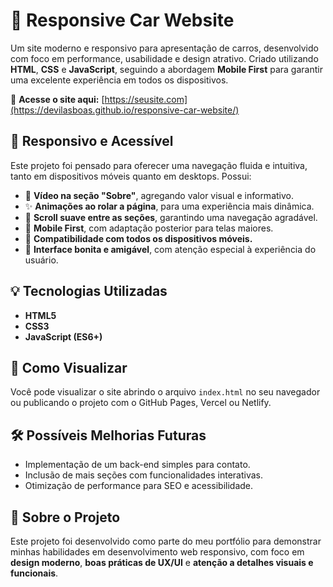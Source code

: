 # 🚗 Responsive Car Website

Um site moderno e responsivo para apresentação de carros, desenvolvido com foco em performance, usabilidade e design atrativo. Criado utilizando **HTML**, **CSS** e **JavaScript**, seguindo a abordagem **Mobile First** para garantir uma excelente experiência em todos os dispositivos.

🔗 **Acesse o site aqui:** [https://seusite.com](https://devilasboas.github.io/responsive-car-website/)

## 📱 Responsivo e Acessível

Este projeto foi pensado para oferecer uma navegação fluida e intuitiva, tanto em dispositivos móveis quanto em desktops. Possui:

- 🎥 **Vídeo na seção "Sobre"**, agregando valor visual e informativo.
- ✨ **Animações ao rolar a página**, para uma experiência mais dinâmica.
- 🎯 **Scroll suave entre as seções**, garantindo uma navegação agradável.
- 🧠 **Mobile First**, com adaptação posterior para telas maiores.
- 📱 **Compatibilidade com todos os dispositivos móveis.**
- 🎨 **Interface bonita e amigável**, com atenção especial à experiência do usuário.

## 💡 Tecnologias Utilizadas

- **HTML5**
- **CSS3**
- **JavaScript (ES6+)**

## 🚀 Como Visualizar

Você pode visualizar o site abrindo o arquivo `index.html` no seu navegador ou publicando o projeto com o GitHub Pages, Vercel ou Netlify.

## 🛠️ Possíveis Melhorias Futuras

- Implementação de um back-end simples para contato.
- Inclusão de mais seções com funcionalidades interativas.
- Otimização de performance para SEO e acessibilidade.

## 💼 Sobre o Projeto

Este projeto foi desenvolvido como parte do meu portfólio para demonstrar minhas habilidades em desenvolvimento web responsivo, com foco em **design moderno**, **boas práticas de UX/UI** e **atenção a detalhes visuais e funcionais**.

